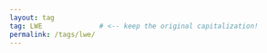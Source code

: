```yaml
---
layout: tag
tag: LWE              # <‑‑ keep the original capitalization!
permalink: /tags/lwe/
---
```

